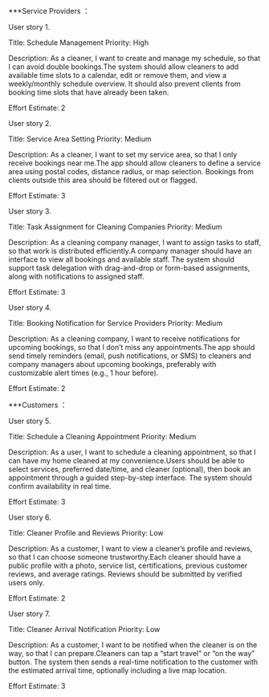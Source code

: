 ***Service Providers ：

User story 1. 

Title: Schedule Management
Priority: High

Description:
As a cleaner, I want to create and manage my schedule, so that I can avoid double bookings.The system should allow cleaners to add available time slots to a calendar, edit or remove them, and view a weekly/monthly schedule overview. It should also prevent clients from booking time slots that have already been taken.

Effort Estimate: 2


User story 2. 

Title: Service Area Setting
Priority: Medium

Description:
As a cleaner, I want to set my service area, so that I only receive bookings near me.The app should allow cleaners to define a service area using postal codes, distance radius, or map selection. Bookings from clients outside this area should be filtered out or flagged.

Effort Estimate: 3


User story 3. 

Title: Task Assignment for Cleaning Companies
Priority: Medium

Description:
As a cleaning company manager, I want to assign tasks to staff, so that work is distributed efficiently.A company manager should have an interface to view all bookings and available staff. The system should support task delegation with drag-and-drop or form-based assignments, along with notifications to assigned staff.

Effort Estimate: 3


User story 4.

Title: Booking Notification for Service Providers
Priority: Medium

Description:
As a cleaning company, I want to receive notifications for upcoming bookings, so that I don’t miss any appointments.The app should send timely reminders (email, push notifications, or SMS) to cleaners and company managers about upcoming bookings, preferably with customizable alert times (e.g., 1 hour before).

Effort Estimate: 2



***Customers ：


User story 5. 

Title: Schedule a Cleaning Appointment
Priority: Medium

Description:
As a user, I want to schedule a cleaning appointment, so that I can have my home cleaned at my convenience.Users should be able to select services, preferred date/time, and cleaner (optional), then book an appointment through a guided step-by-step interface. The system should confirm availability in real time.

Effort Estimate: 3


User story 6.

Title: Cleaner Profile and Reviews
Priority: Low

Description:
As a customer, I want to view a cleaner’s profile and reviews, so that I can choose someone trustworthy.Each cleaner should have a public profile with a photo, service list, certifications, previous customer reviews, and average ratings. Reviews should be submitted by verified users only.

Effort Estimate: 2

User story 7.

Title: Cleaner Arrival Notification
Priority: Low

Description:
As a customer, I want to be notified when the cleaner is on the way, so that I can prepare.Cleaners can tap a “start travel” or “on the way” button. The system then sends a real-time notification to the customer with the estimated arrival time, optionally including a live map location.

Effort Estimate: 3

